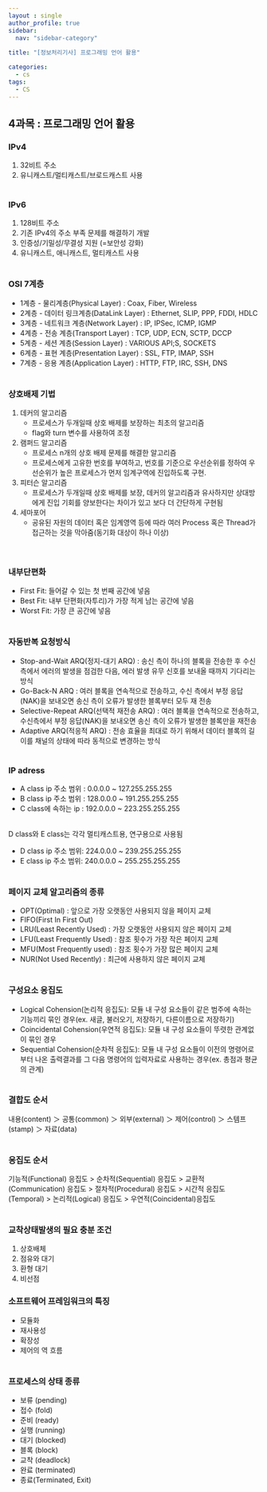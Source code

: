 ```yaml
---
layout : single
author_profile: true
sidebar: 
  nav: "sidebar-category"
  
title: "[정보처리기사] 프로그래밍 언어 활용"

categories:
  - cs
tags:
  - CS
---
```


## 4과목 : 프로그래밍 언어 활용

### IPv4  
1. 32비트 주소 <br>
2. 유니캐스트/멀티캐스트/브로드캐스트 사용  <br><br>

### IPv6  
1. 128비트 주소  <br>
2. 기존 IPv4의 주소 부족 문제를 해결하기 개발  <br>
3. 인증성/기밀성/무결성 지원 (=보안성 강화)  <br>
4. 유니캐스트, 애니캐스트, 멀티캐스트 사용<br><br>

### OSI 7계층
- 1계층 - 물리계층(Physical Layer) : Coax, Fiber, Wireless  <br>
- 2계층 - 데이터 링크계층(DataLink Layer) : Ethernet, SLIP, PPP, FDDI, HDLC  <br>
- 3계층 - 네트워크 계층(Network Layer) : IP, IPSec, ICMP, IGMP  <br>
- 4계층 - 전송 계층(Transport Layer) : TCP, UDP, ECN, SCTP, DCCP  <br>
- 5계층 - 세션 계층(Session Layer) : VARIOUS API;S, SOCKETS  <br>
- 6계층 - 표현 계층(Presentation Layer) : SSL, FTP, IMAP, SSH  <br>
- 7계층 - 응용 계층(Application Layer) : HTTP, FTP, IRC, SSH, DNS<br><br>

### 상호배제 기법
1. 데커의 알고리즘  <br>
	- 프로세스가 두개일때 상호 배제를 보장하는 최초의 알고리즘  <br>
	- flag와 turn 변수를 사용하여 조정  <br>
2. 램퍼드 알고리즘  <br>
	- 프로세스 n개의 상호 배제 문제를 해결한 알고리즘  <br>
	- 프로세스에게 고유한 번호를 부여하고, 번호를 기준으로 우선순위를 정하여 우선순위가 높은 프로세스가 먼저 임계구역에 진입하도록 구현.  <br>
3. 피터슨 알고리즘  <br>
	- 프로세스가 두개일때 상호 배제를 보장, 데커의 알고리즘과 유사하지만 상대방에게 진입 기회를 양보한다는 차이가 있고 보다 더 간단하게 구현됨  <br>
4. 세마포어  <br>
	- 공유된 자원의 데이터 혹은 임계영역 등에 따라 여러 Process 혹은 Thread가 접근하는 것을 막아줌(동기화 대상이 하나 이상)<br><br><br>

### 내부단편화
- First Fit: 들어갈 수 있는 첫 번째 공간에 넣음  <br>
- Best Fit: 내부 단편화(자투리)가 가장 적게 남는 공간에 넣음  <br>
- Worst Fit: 가장 큰 공간에 넣음<br><br>

### 자동반복 요청방식
- Stop-and-Wait ARQ(정지-대기 ARQ) : 송신 측이 하나의 블록을 전송한 후 수신 측에서 에러의 발생을 점검한 다음, 에러 발생 유무 신호를 보내올 때까지 기다리는 방식  <br>
- Go-Back-N ARQ : 여러 블록을 연속적으로 전송하고, 수신 측에서 부정 응답(NAK)을 보내오면 송신 측이 오류가 발생한 블록부터 모두 재 전송  <br>
- Selective-Repeat ARQ(선택적 재전송 ARQ) : 여러 블록을 연속적으로 전송하고, 수신측에서 부정 응답(NAK)을 보내오면 송신 측이 오류가 발생한 블록만을 재전송  <br>
- Adaptive ARQ(적응적 ARQ) : 전송 효율을 최대로 하기 위해서 데이터 블록의 길이를 채널의 상태에 따라 동적으로 변경하는 방식<br><br>

### IP adress
- A class ip 주소 범위 : 0.0.0.0 ~ 127.255.255.255  <br>
- B class ip 주소 범위 : 128.0.0.0 ~ 191.255.255.255  <br>
- C class에 속하는 ip : 192.0.0.0 ~ 223.255.255.255  <br><br>

D class와 E class는 각각 멀티캐스트용, 연구용으로 사용됨<br>
- D class ip 주소 범위: 224.0.0.0 ~ 239.255.255.255  <br>
- E class ip 주소 범위: 240.0.0.0 ~ 255.255.255.255<br><br>

### 페이지 교체 알고리즘의 종류
- OPT(Optimal) : 앞으로 가장 오랫동안 사용되지 않을 페이지 교체<br>
- FIFO(First In First Out)<br>
- LRU(Least Recently Used) : 가장 오랫동안 사용되지 않은 페이지 교체<br>
- LFU(Least Frequently Used) : 참조 횟수가 가장 작은 페이지 교체<br>
- MFU(Most Frequently used) : 참조 횟수가 가장 많은 페이지 교체<br>
- NUR(Not Used Recently) : 최근에 사용하지 않은 페이지 교체<br><br>

### 구성요소 응집도
- Logical Cohension(논리적 응집도): 모듈 내 구성 요소들이 같은 범주에 속하는 기능끼리 묶인 경우(ex. 새글, 불러오기, 저장하기, 다른이름으로 저장하기)<br>
- Coincidental Cohension(우연적 응집도): 모듈 내 구성 요소들이 뚜렷한 관계없이 묶인 경우<br>
- Sequential Cohension(순차적 응집도): 모듈 내 구성 요소들이 이전의 명령어로부터 나온 출력결과를 그 다음 명령어의 입력자료로 사용하는 경우(ex. 총점과 평균의 관계)<br><br>

### 결합도 순서
내용(content) ＞ 공통(common) ＞ 외부(external) ＞ 제어(control) ＞ 스템프(stamp) ＞ 자료(data)<br><br>

### 응집도 순서
기능적(Functional) 응집도 > 순차적(Sequential) 응집도 > 교환적(Communication) 응집도 > 절차적(Procedural) 응집도 > 시간적 응집도(Temporal) > 논리적(Logical) 응집도 > 우연적(Coincidental)응집도<br><br>


### 교착상태발생의 필요 충분 조건
1. 상호배체
2. 점유와 대기
3. 환형 대기
4. 비선점

### 소프트웨어 프레임워크의 특징
- 모듈화<br>
- 재사용성<br>
- 확장성<br>
- 제어의 역 흐름<br><br>


### 프로세스의 상태 종류
- 보류 (pending)
- 접수 (fold)
- 준비 (ready)
- 실행 (running)
- 대기 (blocked)
- 블록 (block)
- 교착 (deadlock)
- 완료 (terminated)
- 종료(Terminated, Exit)
